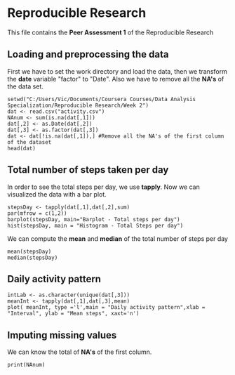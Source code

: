 # Reproducible Research
This file contains the **Peer Assessment 1** of the Reproducible Research


## Loading and preprocessing the data
First we have to set the work directory and load the data, then we transform the **date** variable "factor" to "Date". Also we have to remove all the **NA's** of the data set. 
````{r}
setwd("C:/Users/Vic/Documents/Coursera Courses/Data Analysis Specialization/Reproducible Research/Week 2")
dat <- read.csv("activity.csv")
NAnum <- sum(is.na(dat[,1]))
dat[,2] <- as.Date(dat[,2])
dat[,3] <- as.factor(dat[,3])
dat <- dat[!is.na(dat[,1]),] #Remove all the NA's of the first column of the dataset
head(dat)
````


## Total number of steps taken per day

In order to see the total steps per day, we use **tapply**. Now we can visualized the data with a bar plot.   

````{r}
stepsDay <- tapply(dat[,1],dat[,2],sum)
par(mfrow = c(1,2))
barplot(stepsDay, main="Barplot - Total steps per day")
hist(stepsDay, main = "Histogram - Total Steps per day")
````

We can compute the **mean** and **median** of the total number of steps per day

```{r}
mean(stepsDay)
median(stepsDay)

```


## Daily activity pattern

```{r}
intLab <- as.character(unique(dat[,3]))
meanInt <- tapply(dat[,1],dat[,3],mean)
plot( meanInt, type ='l',main = "Daily activity pattern",xlab = "Interval", ylab = "Mean steps", xaxt='n')

```

## Imputing missing values
We can know the total of **NA's** of the first column.
```{r, echo=FALSE}
print(NAnum)
```

